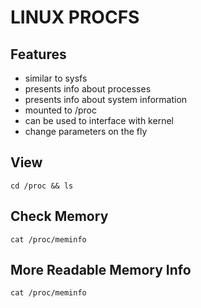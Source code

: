 # LINUX PROCFS

## Features
- similar to sysfs
- presents info about processes
- presents info about system information
- mounted to /proc
- can be used to interface with kernel
- change parameters on the fly

## View
`cd /proc && ls`

## Check Memory
`cat /proc/meminfo`

## More Readable Memory Info
`cat /proc/meminfo`
